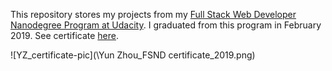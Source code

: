 This repository stores my projects from my [Full Stack Web Developer Nanodegree Program at Udacity](https://in.udacity.com/course/full-stack-web-developer-nanodegree--nd004). I graduated from this program in February 2019. See certificate [here](https://confirm.udacity.com/4AQDG7R).

![YZ_certificate-pic](\Yun Zhou_FSND certificate_2019.png)
